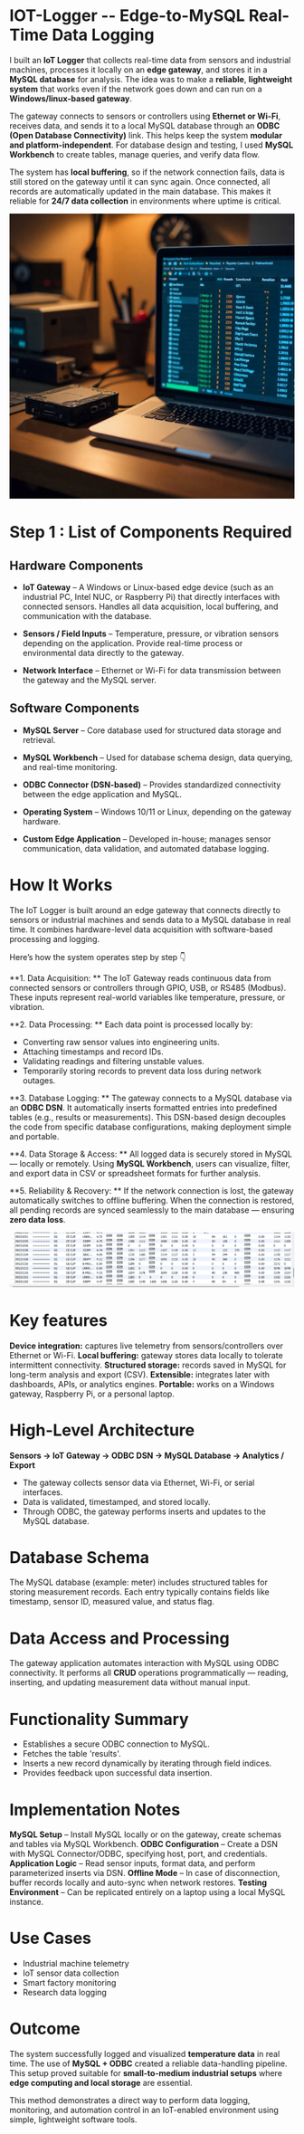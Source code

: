 # IOT-Logger -- Edge-to-MySQL Real-Time Data Logging
I built an **IoT Logger** that collects real-time data from sensors and industrial machines, processes it locally on an **edge gateway**, and stores it in a **MySQL database** for analysis.
The idea was to make a **reliable**, **lightweight system** that works even if the network goes down and can run on a **Windows/linux-based gateway**.

The gateway connects to sensors or controllers using **Ethernet or Wi-Fi**, receives data, and sends it to a local MySQL database through an **ODBC (Open Database Connectivity)** link. This helps keep the system **modular and platform-independent**.
For database design and testing, I used **MySQL Workbench** to create tables, manage queries, and verify data flow.

The system has **local buffering**, so if the network connection fails, data is still stored on the gateway until it can sync again. Once connected, all records are automatically updated in the main database. This makes it reliable for **24/7 data collection** in environments where uptime is critical.

![IoT Logger Banner](banner.png)

# Step 1 : List of Components Required
## Hardware Components
- **IoT Gateway** – A Windows or Linux-based edge device (such as an industrial PC, Intel NUC, or Raspberry Pi) that directly interfaces with connected sensors.
Handles all data acquisition, local buffering, and communication with the database.

- **Sensors / Field Inputs** – Temperature, pressure, or vibration sensors depending on the application.
Provide real-time process or environmental data directly to the gateway.

- **Network Interface** – Ethernet or Wi-Fi for data transmission between the gateway and the MySQL server.

## Software Components
- **MySQL Server** – Core database used for structured data storage and retrieval.

- **MySQL Workbench** – Used for database schema design, data querying, and real-time monitoring.

- **ODBC Connector (DSN-based)** – Provides standardized connectivity between the edge application and MySQL.

- **Operating System** – Windows 10/11 or Linux, depending on the gateway hardware.

- **Custom Edge Application** – Developed in-house; manages sensor communication, data validation, and automated database logging.

# How It Works
The IoT Logger is built around an edge gateway that connects directly to sensors or industrial machines and sends data to a MySQL database in real time.
It combines hardware-level data acquisition with software-based processing and logging.

Here’s how the system operates step by step 👇

**1. Data Acquisition: **
The IoT Gateway reads continuous data from connected sensors or controllers through GPIO, USB, or RS485 (Modbus).
These inputs represent real-world variables like temperature, pressure, or vibration.

**2. Data Processing: **
Each data point is processed locally by:
 * Converting raw sensor values into engineering units.
 * Attaching timestamps and record IDs.
 * Validating readings and filtering unstable values.
 * Temporarily storing records to prevent data loss during network outages.

**3. Database Logging: **
The gateway connects to a MySQL database via an **ODBC DSN**.
It automatically inserts formatted entries into predefined tables (e.g., results or measurements).
This DSN-based design decouples the code from specific database configurations, making deployment simple and portable.

**4. Data Storage & Access: **
All logged data is securely stored in MySQL — locally or remotely.
Using **MySQL Workbench**, users can visualize, filter, and export data in CSV or spreadsheet formats for further analysis.

**5. Reliability & Recovery: **
If the network connection is lost, the gateway automatically switches to offline buffering.
When the connection is restored, all pending records are synced seamlessly to the main database — ensuring **zero data loss**.

![logs](log.png)
# Key features
**Device integration:** captures live telemetry from sensors/controllers over Ethernet or Wi-Fi.
**Local buffering:** gateway stores data locally to tolerate intermittent connectivity.
**Structured storage:** records saved in MySQL for long-term analysis and export (CSV).
**Extensible:** integrates later with dashboards, APIs, or analytics engines.
**Portable:** works on a Windows gateway, Raspberry Pi, or a personal laptop.

# High-Level Architecture
**Sensors → IoT Gateway → ODBC DSN → MySQL Database → Analytics / Export**
 * The gateway collects sensor data via Ethernet, Wi-Fi, or serial interfaces.
 * Data is validated, timestamped, and stored locally.
 * Through ODBC, the gateway performs inserts and updates to the MySQL database.

# Database Schema
The MySQL database (example: meter) includes structured tables for storing measurement records.
Each entry typically contains fields like timestamp, sensor ID, measured value, and status flag.

# Data Access and Processing
The gateway application automates interaction with MySQL using ODBC connectivity.
It performs all **CRUD** operations programmatically — reading, inserting, and updating measurement data without manual input.

# Functionality Summary
 * Establishes a secure ODBC connection to MySQL.
 * Fetches the table 'results'.
 * Inserts a new record dynamically by iterating through field indices.
 * Provides feedback upon successful data insertion.
 
# Implementation Notes
**MySQL Setup** – Install MySQL locally or on the gateway, create schemas and tables via MySQL Workbench.
**ODBC Configuration** – Create a DSN with MySQL Connector/ODBC, specifying host, port, and credentials.
**Application Logic** – Read sensor inputs, format data, and perform parameterized inserts via DSN.
**Offline Mode** – In case of disconnection, buffer records locally and auto-sync when network restores.
**Testing Environment** – Can be replicated entirely on a laptop using a local MySQL instance.

# Use Cases
- Industrial machine telemetry  
- IoT sensor data collection  
- Smart factory monitoring  
- Research data logging  

# Outcome
The system successfully logged and visualized **temperature data** in real time.
The use of **MySQL + ODBC** created a reliable data-handling pipeline.
This setup proved suitable for **small-to-medium industrial setups** where **edge computing and local storage** are essential.

This method demonstrates a direct way to perform data logging, monitoring, and automation control in an IoT-enabled environment using simple, lightweight software tools.
